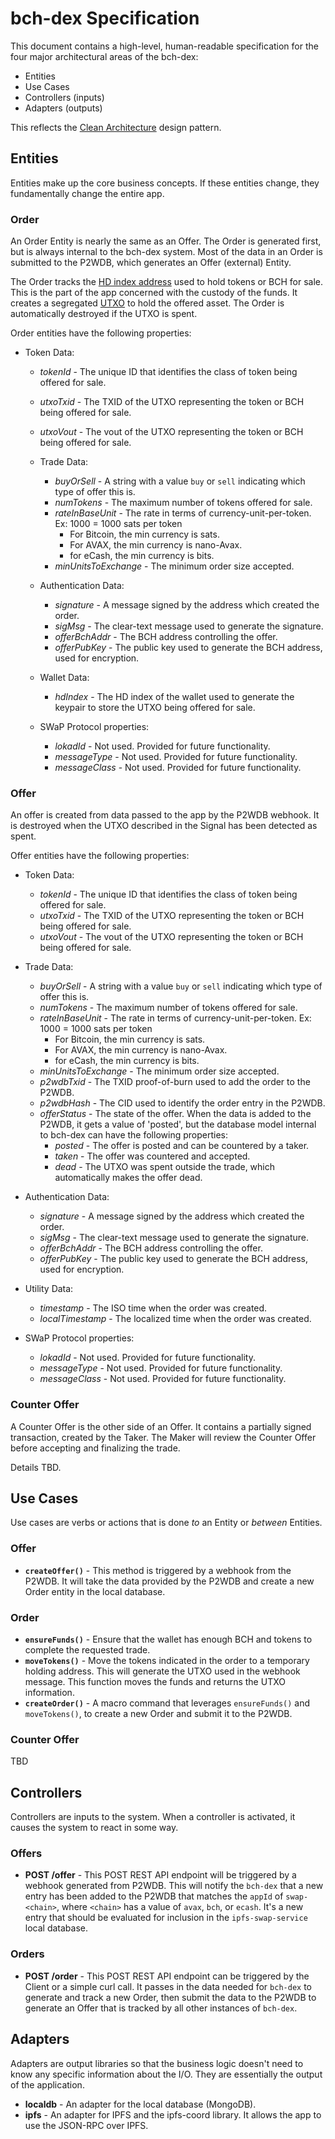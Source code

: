 # bch-dex Specification

This document contains a high-level, human-readable specification for the four major architectural areas of the bch-dex:

- Entities
- Use Cases
- Controllers (inputs)
- Adapters (outputs)

This reflects the [Clean Architecture](https://bafybeiajggd4zju7oen627bcy5l32hrxqomoqzvwqfir6phzgducozksv4.ipfs.dweb.link/blog/clean-architecture) design pattern.

## Entities

Entities make up the core business concepts. If these entities change, they fundamentally change the entire app.

### Order

An Order Entity is nearly the same as an Offer. The Order is generated first, but is always internal to the bch-dex system. Most of the data in an Order is submitted to the P2WDB, which generates an Offer (external) Entity.

The Order tracks the [HD index address](https://github.com/bitcoinbook/bitcoinbook/blob/develop/ch05.asciidoc#hd-wallets-bip-32bip-44) used to hold tokens or BCH for sale. This is the part of the app concerned with the custody of the funds. It creates a segregated [UTXO](https://github.com/bitcoinbook/bitcoinbook/blob/develop/ch06.asciidoc#transaction-outputs-and-inputs) to hold the offered asset. The Order is automatically destroyed if the UTXO is spent.

Order entities have the following properties:

- Token Data:
  - _tokenId_ - The unique ID that identifies the class of token being offered for sale.
  - _utxoTxid_ - The TXID of the UTXO representing the token or BCH being offered for sale.
  - _utxoVout_ - The vout of the UTXO representing the token or BCH being offered for sale.

  - Trade Data:
    - _buyOrSell_ - A string with a value `buy` or `sell` indicating which type of offer this is.
    - _numTokens_ - The maximum number of tokens offered for sale.
    - _rateInBaseUnit_ - The rate in terms of currency-unit-per-token. Ex: 1000 = 1000 sats per token
      - For Bitcoin, the min currency is sats.
      - For AVAX, the min currency is nano-Avax.
      - for eCash, the min currency is bits.
    - _minUnitsToExchange_ - The minimum order size accepted.

  - Authentication Data:
    - _signature_ - A message signed by the address which created the order.
    - _sigMsg_ - The clear-text message used to generate the signature.
    - _offerBchAddr_ - The BCH address controlling the offer.
    - _offerPubKey_ - The public key used to generate the BCH address, used for encryption.

  - Wallet Data:
    - _hdIndex_ - The HD index of the wallet used to generate the keypair to store the UTXO being offered for sale.

  - SWaP Protocol properties:
    - _lokadId_ - Not used. Provided for future functionality.
    - _messageType_ - Not used. Provided for future functionality.
    - _messageClass_ - Not used. Provided for future functionality.


### Offer

An offer is created from data passed to the app by the P2WDB webhook.
It is destroyed when the UTXO described in the Signal has been detected as spent.

Offer entities have the following properties:

- Token Data:
  - _tokenId_ - The unique ID that identifies the class of token being offered for sale.
  - _utxoTxid_ - The TXID of the UTXO representing the token or BCH being offered for sale.
  - _utxoVout_ - The vout of the UTXO representing the token or BCH being offered for sale.

- Trade Data:
  - _buyOrSell_ - A string with a value `buy` or `sell` indicating which type of offer this is.
  - _numTokens_ - The maximum number of tokens offered for sale.
  - _rateInBaseUnit_ - The rate in terms of currency-unit-per-token. Ex: 1000 = 1000 sats per token
    - For Bitcoin, the min currency is sats.
    - For AVAX, the min currency is nano-Avax.
    - for eCash, the min currency is bits.
  - _minUnitsToExchange_ - The minimum order size accepted.
  - _p2wdbTxid_ - The TXID proof-of-burn used to add the order to the P2WDB.
  - _p2wdbHash_ - The CID used to identify the order entry in the P2WDB.
  - _offerStatus_ - The state of the offer. When the data is added to the P2WDB, it gets a value of 'posted', but the database model internal to bch-dex can have the following properties:
    - *posted* - The offer is posted and can be countered by a taker.
    - *taken* - The offer was countered and accepted.
    - *dead* - The UTXO was spent outside the trade, which automatically makes the offer dead.

- Authentication Data:
  - _signature_ - A message signed by the address which created the order.
  - _sigMsg_ - The clear-text message used to generate the signature.
  - _offerBchAddr_ - The BCH address controlling the offer.
  - _offerPubKey_ - The public key used to generate the BCH address, used for encryption.

- Utility Data:
  - _timestamp_ - The ISO time when the order was created.
  - _localTimestamp_ - The localized time when the order was created.

- SWaP Protocol properties:
  - _lokadId_ - Not used. Provided for future functionality.
  - _messageType_ - Not used. Provided for future functionality.
  - _messageClass_ - Not used. Provided for future functionality.


### Counter Offer

A Counter Offer is the other side of an Offer. It contains a partially signed transaction, created by the Taker. The Maker will review the Counter Offer before accepting and finalizing the trade.

Details TBD.

## Use Cases

Use cases are verbs or actions that is done _to_ an Entity or _between_ Entities.

### Offer

- **`createOffer()`** - This method is triggered by a webhook from the P2WDB. It will take the data provided by the P2WDB and create a new Order entity in the local database.

### Order

- **`ensureFunds()`** - Ensure that the wallet has enough BCH and tokens to complete the requested trade.
- **`moveTokens()`** - Move the tokens indicated in the order to a temporary holding address. This will generate the UTXO used in the webhook message. This function moves the funds and returns the UTXO information.
- **`createOrder()`** - A macro command that leverages `ensureFunds()` and `moveTokens()`, to create a new Order and submit it to the P2WDB.

### Counter Offer

TBD

## Controllers

Controllers are inputs to the system. When a controller is activated, it causes the system to react in some way.

### Offers

- **POST /offer** - This POST REST API endpoint will be triggered by a webhook generated from P2WDB. This will notify the `bch-dex` that a new entry has been added to the P2WDB that matches the `appId` of `swap-<chain>`, where `<chain>` has a value of `avax`, `bch`, or `ecash`. It's a new entry that should be evaluated for inclusion in the `ipfs-swap-service` local database.

### Orders

- **POST /order** - This POST REST API endpoint can be triggered by the Client or a simple curl call. It passes in the data needed for `bch-dex` to generate and track a new Order, then submit the data to the P2WDB to generate an Offer that is tracked by all other instances of `bch-dex`.

## Adapters

Adapters are output libraries so that the business logic doesn't need to know any specific information about the I/O. They are essentially the output of the application.

- **localdb** - An adapter for the local database (MongoDB).
- **ipfs** - An adapter for IPFS and the ipfs-coord library. It allows the app to use the JSON-RPC over IPFS.
